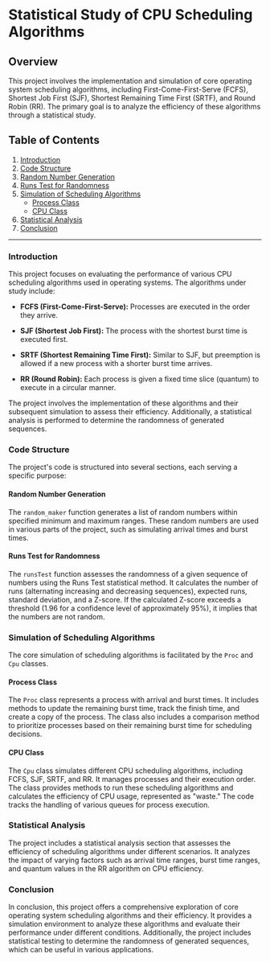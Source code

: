 # Statistical Study of CPU Scheduling Algorithms

## Overview

This project involves the implementation and simulation of core operating system scheduling algorithms, including First-Come-First-Serve (FCFS), Shortest Job First (SJF), Shortest Remaining Time First (SRTF), and Round Robin (RR). The primary goal is to analyze the efficiency of these algorithms through a statistical study.

## Table of Contents

1. [Introduction](#introduction)
2. [Code Structure](#code-structure)
3. [Random Number Generation](#random-number-generation)
4. [Runs Test for Randomness](#runs-test-for-randomness)
5. [Simulation of Scheduling Algorithms](#simulation-of-scheduling-algorithms)
    - [Process Class](#process-class)
    - [CPU Class](#cpu-class)
6. [Statistical Analysis](#statistical-analysis)
7. [Conclusion](#conclusion)

---

### Introduction <a name="introduction"></a>

This project focuses on evaluating the performance of various CPU scheduling algorithms used in operating systems. The algorithms under study include:

- **FCFS (First-Come-First-Serve):** Processes are executed in the order they arrive.

- **SJF (Shortest Job First):** The process with the shortest burst time is executed first.

- **SRTF (Shortest Remaining Time First):** Similar to SJF, but preemption is allowed if a new process with a shorter burst time arrives.

- **RR (Round Robin):** Each process is given a fixed time slice (quantum) to execute in a circular manner.

The project involves the implementation of these algorithms and their subsequent simulation to assess their efficiency. Additionally, a statistical analysis is performed to determine the randomness of generated sequences.

### Code Structure <a name="code-structure"></a>

The project's code is structured into several sections, each serving a specific purpose:

#### Random Number Generation <a name="random-number-generation"></a>

The `random_maker` function generates a list of random numbers within specified minimum and maximum ranges. These random numbers are used in various parts of the project, such as simulating arrival times and burst times.

#### Runs Test for Randomness <a name="runs-test-for-randomness"></a>

The `runsTest` function assesses the randomness of a given sequence of numbers using the Runs Test statistical method. It calculates the number of runs (alternating increasing and decreasing sequences), expected runs, standard deviation, and a Z-score. If the calculated Z-score exceeds a threshold (1.96 for a confidence level of approximately 95%), it implies that the numbers are not random.

### Simulation of Scheduling Algorithms <a name="simulation-of-scheduling-algorithms"></a>

The core simulation of scheduling algorithms is facilitated by the `Proc` and `Cpu` classes.

#### Process Class <a name="process-class"></a>

The `Proc` class represents a process with arrival and burst times. It includes methods to update the remaining burst time, track the finish time, and create a copy of the process. The class also includes a comparison method to prioritize processes based on their remaining burst time for scheduling decisions.

#### CPU Class <a name="cpu-class"></a>

The `Cpu` class simulates different CPU scheduling algorithms, including FCFS, SJF, SRTF, and RR. It manages processes and their execution order. The class provides methods to run these scheduling algorithms and calculates the efficiency of CPU usage, represented as "waste." The code tracks the handling of various queues for process execution.

### Statistical Analysis <a name="statistical-analysis"></a>

The project includes a statistical analysis section that assesses the efficiency of scheduling algorithms under different scenarios. It analyzes the impact of varying factors such as arrival time ranges, burst time ranges, and quantum values in the RR algorithm on CPU efficiency.

### Conclusion <a name="conclusion"></a>

In conclusion, this project offers a comprehensive exploration of core operating system scheduling algorithms and their efficiency. It provides a simulation environment to analyze these algorithms and evaluate their performance under different conditions. Additionally, the project includes statistical testing to determine the randomness of generated sequences, which can be useful in various applications.
